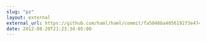 ```yaml
---
slug: "pz"
layout: external
external_url: https://github.com/haml/haml/commit/fa5048ba405619273e474a50400c7243fbff54fe
date: 2012-08-20T21:23:34-05:00
---
```

